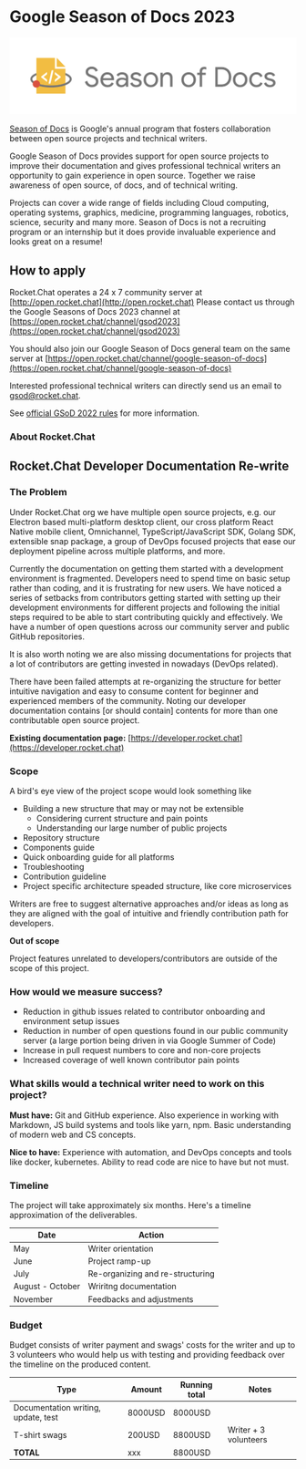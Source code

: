 # Google Season of Docs 2023

[![Google Season of Docs 2019](https://github.com/Sing-Li/bbug/raw/master/images/gsodlogo.png)](https://developers.google.com/season-of-docs/)

[Season of Docs](https://g.co/seasonofdocs) is Google's annual program that fosters collaboration between open source projects and technical writers.

Google Season of Docs provides support for open source projects to improve their documentation and gives professional technical writers an opportunity to gain experience in open source. Together we raise awareness of open source, of docs, and of technical writing.

Projects can cover a wide range of fields including Cloud computing, operating systems, graphics, medicine, programming languages, robotics, science, security and many more. Season of Docs is not a recruiting program or an internship but it does provide invaluable experience and looks great on a resume!

## How to apply

Rocket.Chat operates a 24 x 7 community server at [http://open.rocket.chat](http://open.rocket.chat) Please contact us through the Google Seasons of Docs 2023 channel at [https://open.rocket.chat/channel/gsod2023](https://open.rocket.chat/channel/gsod2023)

You should also join our Google Season of Docs general team on the same server at [https://open.rocket.chat/channel/google-season-of-docs](https://open.rocket.chat/channel/google-season-of-docs)

Interested professional technical writers can directly send us an email to [gsod@rocket.chat](mailto:gsod@rocket.chat).

See [official GSoD 2022 rules](https://developers.google.com/season-of-docs/docs/tech-writer-guide) for more information.

### About Rocket.Chat

## Rocket.Chat Developer Documentation Re-write

### The Problem

Under Rocket.Chat org we have multiple open source projects, e.g. our Electron based multi-platform desktop client, our cross platform React Native mobile client, Omnichannel, TypeScript/JavaScript SDK, Golang SDK, extensible snap package, a group of DevOps focused projects that ease our deployment pipeline across multiple platforms, and more.

Currently the documentation on getting them started with a development environment is fragmented. Developers need to spend time on basic setup rather than coding, and it is frustrating for new users. We have noticed a series of setbacks from contributors getting started with setting up their development environments for different projects and following the initial steps required to be able to start contributing quickly and effectively. We have a number of open questions across our community server and public GitHub repositories.

It is also worth noting we are also missing documentations for projects that a lot of contributors are getting invested in nowadays (DevOps related).&#x20;

There have been failed attempts at re-organizing the structure for better intuitive navigation and easy to consume content for beginner and experienced members of the community. Noting our developer documentation contains \[or should contain] contents for more than one contributable open source project.

**Existing documentation page:** [https://developer.rocket.chat](https://developer.rocket.chat)

### Scope

A bird's eye view of the project scope would look something like

* Building a new structure that may or may not be extensible
  * Considering current structure and pain points
  * Understanding our large number of public projects
* Repository structure
* Components guide
* Quick onboarding guide for all platforms
* Troubleshooting
* Contribution guideline
* Project specific architecture speaded structure, like core microservices

Writers are free to suggest alternative approaches and/or ideas as long as they are aligned with the goal of intuitive and friendly contribution path for developers.

**Out of scope**

Project features unrelated to developers/contributors are outside of the scope of this project.

### How would we measure success?

* Reduction in github issues related to contributor onboarding and environment setup issues
* Reduction in number of open questions found in our public community server (a large portion being driven in via Google Summer of Code)
* Increase in pull request numbers to core and non-core projects
* Increased coverage of well known contributor pain points

### What skills would a technical writer need to work on this project?

**Must have:** Git and GitHub experience. Also experience in working with Markdown, JS build systems and tools like yarn, npm. Basic understanding of modern web and CS concepts.

**Nice to have:** Experience with automation, and DevOps concepts and tools like docker, kubernetes. Ability to read code are nice to have but not must.

### Timeline

The project will take approximately six months. Here's a timeline approximation of the deliverables.

| Date             | Action                           |
| ---------------- | -------------------------------- |
| May              | Writer orientation               |
| June             | Project ramp-up                  |
| July             | Re-organizing and re-structuring |
| August - October | Wriritng documentation           |
| November         | Feedbacks and adjustments        |

### Budget

Budget consists of writer payment and swags' costs for the writer and up to 3 volunteers who would help us with testing and providing feedback over the timeline on the produced content.

| Type                                | Amount  | Running total | Notes                 |
| ----------------------------------- | ------- | ------------- | --------------------- |
| Documentation writing, update, test | 8000USD | 8000USD       |                       |
| T-shirt swags                       | 200USD  | 8800USD       | Writer + 3 volunteers |
| **TOTAL**                           | xxx     | 8800USD       |                       |
